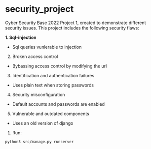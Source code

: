 # security_project

Cyber Security Base 2022 Project 1, created to demonstrate different security issues.
This project includes the following security flaws:

**1. Sql-injection**
- Sql queries vunlerable to injection

2. Broken access control
- Bybassing access control by modifying the url

3. Identification and authentication failures
- Uses plain text when storing passwords

4. Security misconfiguration
- Default accounts and passwords are enabled

5. Vulnerable and outdated components 
- Uses an old version of django

1. Run:
```bash
python3 src/manage.py runserver
```
